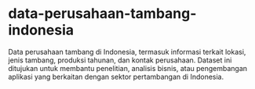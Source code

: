 # data-perusahaan-tambang-indonesia
Data perusahaan tambang di Indonesia, termasuk informasi terkait lokasi, jenis tambang, produksi tahunan, dan kontak perusahaan. Dataset ini ditujukan untuk membantu penelitian, analisis bisnis, atau pengembangan aplikasi yang berkaitan dengan sektor pertambangan di Indonesia.

